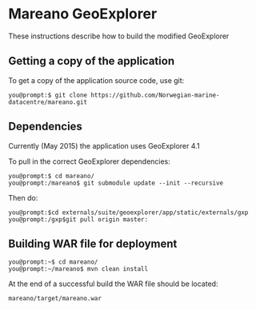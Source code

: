 # Mareano GeoExplorer

These instructions describe how to build the modified GeoExplorer  

## Getting a copy of the application

To get a copy of the application source code, use git:

    you@prompt:$ git clone https://github.com/Norwegian-marine-datacentre/mareano.git

## Dependencies

Currently (May 2015) the application uses GeoExplorer 4.1

To pull in the correct GeoExplorer dependencies:

    you@prompt:$ cd mareano/
    you@prompt:/mareano$ git submodule update --init --recursive
	
Then do:

	you@prompt:$cd externals/suite/geoexplorer/app/static/externals/gxp
	you@prompt:/gxp$git pull origin master:

## Building WAR file for deployment

    you@prompt:~$ cd mareano/
    you@prompt:~/mareano$ mvn clean install

At the end of a successful build the WAR file should be located:

    mareano/target/mareano.war

